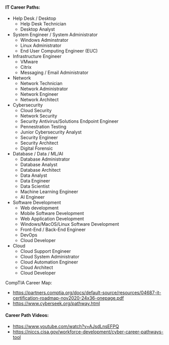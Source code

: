 
#### IT Career Paths:

  * Help Desk / Desktop
    - Help Desk Technician
    - Desktop Analyst
  * System Engineer / System Administrator
    - Windows Adminstrator 
    - Linux Administrator
    - End User Computing Engineer (EUC)
  * Infrastructure Engineer
    - VMware
    - Citrix
    - Messaging / Email Administrator
  * Network
    - Network Technician
    - Network Administrator
    - Network Engineer
    - Network Architect
  * Cybersecurity
    - Cloud Security
    - Network Security
    - Security Antivirus/Solutions Endpoint Engineer
    - Pennestration Testing
    - Junior Cybersecurity Analyst
    - Security Engineer
    - Security Architect
    - Digital Forensic 
  * Database / Data / ML/AI
    - Database Administrator
    - Database Analyst
    - Database Architect 
    - Data Analyst
    - Data Engineer
    - Data Scientist
    - Machine Learning Engineer
    - AI Engineer
  * Software Development
    - Web development
    - Mobile Software Development 
    - Web Application Development
    - Windows/MacOS/Linux Software Development
    - Front-End / Back-End Engineer
    - DevOps
    - Cloud Developer
  * Cloud
    - Cloud Support Engineer
    - Cloud System Administrator
    - Cloud Automation Engineer
    - Cloud Architect
    - Cloud Developer

CompTIA Career Map:
* https://partners.comptia.org/docs/default-source/resources/04687-it-certification-roadmap-nov2020-24x36-onepage.pdf
* https://www.cyberseek.org/pathway.html

#### Career Path Videos:
  * https://www.youtube.com/watch?v=AJsdLnsEFPQ
  * https://niccs.cisa.gov/workforce-development/cyber-career-pathways-tool
  

